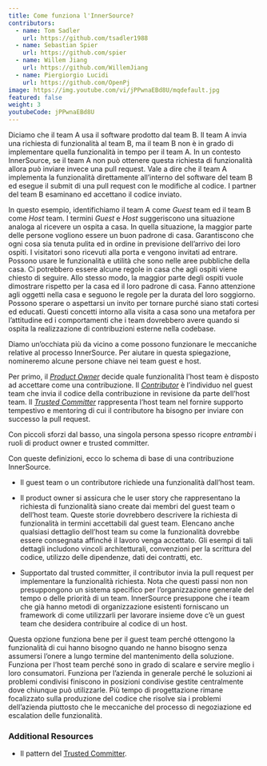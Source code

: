 ```yaml
---
title: Come funziona l'InnerSource?
contributors:
  - name: Tom Sadler
    url: https://github.com/tsadler1988
  - name: Sebastian Spier
    url: https://github.com/spier
  - name: Willem Jiang
    url: https://github.com/WillemJiang
  - name: Piergiorgio Lucidi
    url: https://github.com/OpenPj
image: https://img.youtube.com/vi/jPPwnaEBd8U/mqdefault.jpg
featured: false
weight: 3
youtubeCode: jPPwnaEBd8U
---
```

<div class="paragraph">
<p>Diciamo che il team A usa il software prodotto dal team B.
Il team A invia una richiesta di funzionalità al team B, ma il team B non è in grado di implementare quella funzionalità in tempo per il team A.
In un contesto InnerSource, se il team A non può ottenere questa richiesta di funzionalità allora può inviare invece una pull request.
Vale a dire che il team A implementa la funzionalità direttamente all&#8217;interno del software del team B ed esegue il submit di una pull request con le modifiche al codice.
I partner del team B esaminano ed accettano il codice inviato.</p>
</div>
<div class="paragraph">
<p>In questo esempio, identifichiamo il team A come <em>Guest</em> team ed il team B come <em>Host</em> team.
I termini <em>Guest</em> e <em>Host</em> suggeriscono una situazione analoga al ricevere un ospita a casa.
In quella situazione, la maggior parte delle persone vogliono essere un buon padrone di casa.
Garantiscono che ogni cosa sia tenuta pulita ed in ordine in previsione dell&#8217;arrivo dei loro ospiti.
I visitatori sono ricevuti alla porta e vengono invitati ad entrare.
Possono usare le funzionalità e utilità che sono nelle aree pubbliche della casa.
Ci potrebbero essere alcune regole in casa che agli ospiti viene chiesto di seguire.
Allo stesso modo, la maggior parte degli ospiti vuole dimostrare rispetto per la casa ed il loro padrone di casa.
Fanno attenzione agli oggetti nella casa e seguono le regole per la durata del loro soggiorno.
Possono sperare o aspettarsi un invito per tornare purché siano stati cortesi ed educati.
Questi concetti intorno alla visita a casa sono una metafora per l&#8217;attitudine ed i comportamenti che i team dovrebbero avere quando si ospita la realizzazione di contribuzioni esterne nella codebase.</p>
</div>
<div class="paragraph">
<p>Diamo un&#8217;occhiata più da vicino a come possono funzionare le meccaniche relative al processo InnerSource.
Per aiutare in questa spiegazione, nomineremo alcune persone chiave nei team guest e host.</p>
</div>
<div class="paragraph">
<p>Per primo, il <a href="https://innersourcecommons.org/learn/learning-path/product-owner/01"><em>Product Owner</em></a> decide quale funzionalità l&#8217;host team è disposto ad accettare come una contribuzione.
Il <a href="https://innersourcecommons.org/learn/learning-path/contributor/01"><em>Contributor</em></a> è l&#8217;individuo nel guest team che invia il codice della contribuzione in revisione da parte dell&#8217;host team.
Il <a href="https://innersourcecommons.org/learn/learning-path/trusted-committer/01"><em>Trusted Committer</em></a> rappresenta l&#8217;host team nel fornire supporto tempestivo e mentoring di cui il contributore ha bisogno per inviare con successo la pull request.</p>
</div>
<div class="paragraph">
<p>Con piccoli sforzi dal basso, una singola persona spesso ricopre <em>entrambi</em> i ruoli di product owner e trusted committer.</p>
</div>
<div class="paragraph">
<p>Con queste definizioni, ecco lo schema di base di una contribuzione InnerSource.</p>
</div>
<div class="ulist">
<ul>
<li>
<p>Il guest team o un contributore richiede una funzionalità dall&#8217;host team.</p>
</li>
<li>
<p>Il product owner si assicura che le user story che rappresentano la richiesta di funzionalità siano create dai membri del guest team o dell&#8217;host team.
Queste storie dovrebbero descrivere la richiesta di funzionalità in termini accettabili dal guest team.
Elencano anche qualsiasi dettaglio dell&#8217;host team su come la funzionalità dovrebbe essere consegnata affinché il lavoro venga accettato.
Gli esempi di tali dettagli includono vincoli architetturali, convenzioni per la scrittura del codice, utilizzo delle dipendenze, dati dei contratti, etc.</p>
</li>
<li>
<p>Supportato dal trusted committer, il contributor invia la pull request per implementare la funzionalità richiesta.
Nota che questi passi non non presuppongono un sistema specifico per l&#8217;organizzazione generale del tempo o delle priorità di un team. InnerSource presuppone che i team che già hanno metodi di organizzazione esistenti forniscano un framework di come utilizzarli per lavorare insieme dove c&#8217;è un guest team che desidera contribuire al codice di un host.</p>
</li>
</ul>
</div>
<div class="paragraph">
<p>Questa opzione funziona bene per il guest team perché ottengono la funzionalità di cui hanno bisogno quando ne hanno bisogno senza assumersi l&#8217;onere a lungo termine del mantenimento della soluzione.
Funziona per l&#8217;host team perché sono in grado di scalare e servire meglio i loro consumatori.
Funziona per l&#8217;azienda in generale perché le soluzioni ai problemi condivisi finiscono in posizioni condivise gestite centralmente dove chiunque può utilizzarle.
Più tempo di progettazione rimane focalizzato sulla produzione del codice che risolve sia i problemi dell&#8217;azienda piuttosto che le meccaniche del processo di negoziazione ed escalation delle funzionalità.</p>
</div>
<div class="sect2">
<h3 id="_additional_resources">Additional Resources</h3>
<div class="ulist">
<ul>
<li>
<p>Il pattern del <a href="https://patterns.innersourcecommons.org/p/trusted-committer">Trusted Committer</a>.</p>
</li>
</ul>
</div>
</div>
<!--- This file autogenerated from https://github.com/InnerSourceCommons/InnerSourceLearningPath/blob/master/scripts -->